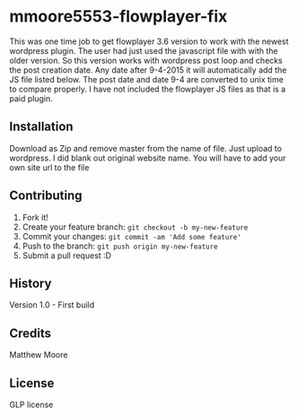 # mmoore5553-flowplayer-fix

This was one time job to get flowplayer 3.6 version to work with the newest wordpress plugin. The user had just used the javascript file with
with the older version. So this version works with wordpress post loop  and checks the post creation date. Any date after 9-4-2015 it will automatically
add the JS file listed below. The post date and date 9-4 are converted to unix time to compare properly. I have not included the flowplayer JS files as that is a paid plugin.

## Installation

Download as Zip and remove master from the name of file.  Just upload to wordpress.
I did blank out original website name. You will have to add your own site url to the file

## Contributing

1. Fork it!
2. Create your feature branch: `git checkout -b my-new-feature`
3. Commit your changes: `git commit -am 'Add some feature'`
4. Push to the branch: `git push origin my-new-feature`
5. Submit a pull request :D

## History

Version 1.0 - First build

## Credits

Matthew Moore

## License

GLP license